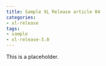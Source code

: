 ```yaml
---
title: Sample XL Release article 04
categories:
- xl-release
tags:
- sample
- xl-release-3.0
---
```


This is a placeholder.
